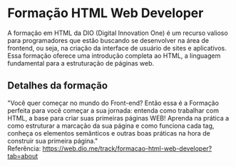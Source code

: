 # Formação HTML Web Developer
A formação em HTML da DIO (Digital Innovation One) é um recurso valioso para programadores que estão buscando se desenvolver na área de frontend, ou seja, na criação da interface de usuário de sites e aplicativos. Essa formação oferece uma introdução completa ao HTML, a linguagem fundamental para a estruturação de páginas web.

## Detalhes da formação
"Você quer começar no mundo do Front-end? Então essa é a Formação perfeita para você começar a sua jornada: entenda como trabalhar com HTML, a base para criar suas primeiras páginas WEB! Aprenda na prática a como estruturar a marcação da sua página e como funciona cada tag, conheça os elementos semânticos e outras boas práticas na hora de construir sua primeira página."
<br>Referência: https://web.dio.me/track/formacao-html-web-developer?tab=about
